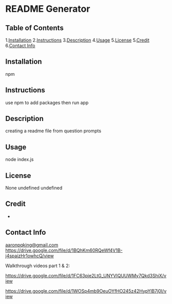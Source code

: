 # README Generator
  ## Table of Contents
  1.[Installation](#installation)
  2.[Instructions](#instructions)
  3.[Description](#description)
  4.[Usage](#usage)
  5.[License](#license)
  5.[Credit](#credit)
  6.[Contact Info](#credit)

  ## Installation
  npm
  ## Instructions
  use npm to add packages then run app
  ## Description
  creating a readme file from question prompts
  ## Usage
  node index.js
  ## License
  None
  undefined
  undefined
  ## Credit
  -
  ## Contact Info
  aaronpqking@gmail.com
  https://drive.google.com/file/d/1BQhKm60RQeWf4V1B-j4spaizHr1owhcQ/view


Walkthrough videos part 1 & 2:

https://drive.google.com/file/d/1FC63pje2LtG_UNYVIQUUWMy7Qkd3ShiX/view

https://drive.google.com/file/d/1WOSp4mb9OeuOYfHO245z42HypYlB7j0I/view



